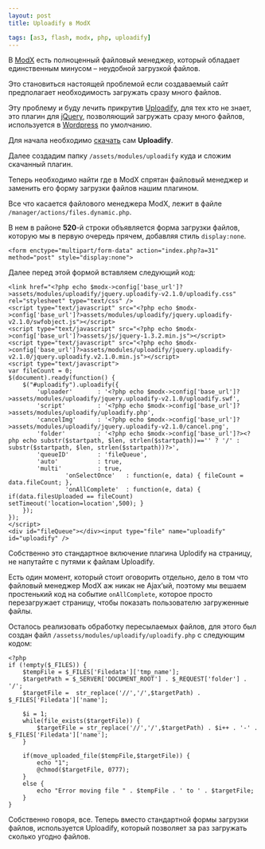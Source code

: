 ```yaml
---
layout: post
title: Uploadify в ModX

tags: [as3, flash, modx, php, uploadify]
---
```


В [ModX](http://modxcms.com/) есть полноценный файловый менеджер, который обладает единственным минусом – неудобной загрузкой файлов.

Это становиться настоящей проблемой если создаваемый сайт предполагает необходимость загружать сразу много файлов.

Эту проблему и буду лечить прикрутив [Uploadify](http://www.uploadify.com/), для тех кто не знает, это плагин для [jQuery](http://jquery.com/), позволяющий загружать сразу много файлов, используется в [Wordpress](http://wordpress.org/) по умолчанию.

Для начала необходимо [скачать](http://www.uploadify.com/download/) сам **Uploadify**.

Далее создадим папку `/assets/modules/uploadify` куда и сложим скачанный плагин.

Теперь необходимо найти где в ModX спрятан файловый менеджер и заменить его форму загрузки файлов нашим плагином.

Все что касается файлового менеджера ModX, лежит в файле `/manager/actions/files.dynamic.php`.

В нем в районе **520**-й строки объявляется форма загрузки файлов, которую мы в первую очередь прячем, добавляя стиль `display:none`.

    <form enctype="multipart/form-data" action="index.php?a=31" method="post" style="display:none">

Далее перед этой формой вставляем следующий код:

    <link href="<?php echo $modx->config['base_url']?>assets/modules/uploadify/jquery.uploadify-v2.1.0/uploadify.css" rel="stylesheet" type="text/css" />
    <script type="text/javascript" src="<?php echo $modx->config['base_url']?>assets/modules/uploadify/jquery.uploadify-v2.1.0/swfobject.js"></script>
    <script type="text/javascript" src="<?php echo $modx->config['base_url']?>assets/js/jquery-1.3.2.min.js"></script>
    <script type="text/javascript" src="<?php echo $modx->config['base_url']?>assets/modules/uploadify/jquery.uploadify-v2.1.0/jquery.uploadify.v2.1.0.min.js"></script>
    <script type="text/javascript">
    var fileCount = 0;
    $(document).ready(function() {
        $("#uploadify").uploadify({
            'uploader'       : '<?php echo $modx->config['base_url']?>assets/modules/uploadify/jquery.uploadify-v2.1.0/uploadify.swf',
            'script'         : '<?php echo $modx->config['base_url']?>assets/modules/uploadify/uploadify.php',
            'cancelImg'      : '<?php echo $modx->config['base_url']?>assets/modules/uploadify/jquery.uploadify-v2.1.0/cancel.png',
            'folder'         : '<?php echo $modx->config['base_url']?><?php echo substr($startpath, $len, strlen($startpath))=='' ? '/' : substr($startpath, $len, strlen($startpath))?>',
            'queueID'        : 'fileQueue',
            'auto'           : true,
            'multi'          : true,
                    'onSelectOnce'   : function(e, data) { fileCount = data.fileCount; },
                    'onAllComplete'  : function(e, data) { if(data.filesUploaded == fileCount) setTimeout('location=location',500); }
        });
    });
    </script>
    <div id="fileQueue"></div><input type="file" name="uploadify" id="uploadify" />

Собственно это стандартное включение плагина Uplodify на страницу, не напутайте с путями к файлам Uploadify.

Есть один момент, который стоит оговорить отдельно, дело в том что файловый менеджер ModX аж никак не Ajax’ый, поэтому мы вешаем простенький код на событие `onAllComplete`, которое просто перезагружает страницу, чтобы показать пользователю загруженные файлы.

Осталось реализовать обработку пересылаемых файлов, для этого был создан файл `/assetss/modules/uploadify/uploadify.php` с следующим кодом:

    <?php
    if (!empty($_FILES)) {
        $tempFile = $_FILES['Filedata']['tmp_name'];
        $targetPath = $_SERVER['DOCUMENT_ROOT'] . $_REQUEST['folder'] . '/';
        $targetFile =  str_replace('//','/',$targetPath) . $_FILES['Filedata']['name'];

        $i = 1;
        while(file_exists($targetFile)) {
            $targetFile = str_replace('//','/',$targetPath) . $i++ . '-' . $_FILES['Filedata']['name'];
        }

        if(move_uploaded_file($tempFile,$targetFile)) {
            echo "1";
            @chmod($targetFile, 0777);
        }
        else {
            echo "Error moving file " . $tempFile . ' to ' . $targetFile;
        }
    }

Собственно говоря, все. Теперь вместо стандартной формы загрузки файлов, используется Uploadify, который позволяет за раз загружать сколько угодно файлов.
